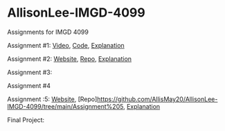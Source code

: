 # AllisonLee-IMGD-4099
Assignments for IMGD 4099

Assignment #1: [Video](https://www.youtube.com/watch?v=noy9z1E-x9I), [Code](https://github.com/AllisMay20/AllisonLee-IMGD-4099/blob/main/Assignment%20One%20Code), [Explanation](https://github.com/AllisMay20/AllisonLee-IMGD-4099/blob/main/Assignment%20One%20Write-Up)

Assignment #2: [Website](https://gaudy-foremost-heath.glitch.me), [Repo](https://glitch.com/edit/#!/gaudy-foremost-heath), [Explanation](https://github.com/AllisMay20/AllisonLee-IMGD-4099/blob/main/Assignment%20Two%20Write-U)

Assignment #3: 

Assignment #4

Assignment :5: [Website](https://burly-different-silene.glitch.me/), [Repo]https://github.com/AllisMay20/AllisonLee-IMGD-4099/tree/main/Assignment%205, [Explanation](https://github.com/AllisMay20/AllisonLee-IMGD-4099/blob/main/Assignment%205%20-%20Vants)

Final Project: 










